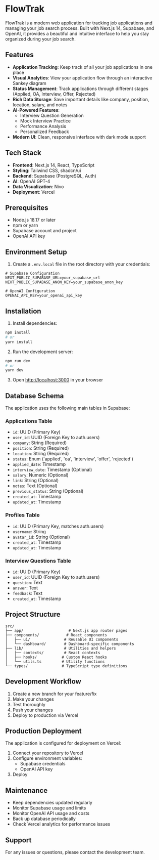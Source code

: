 # FlowTrak

FlowTrak is a modern web application for tracking job applications and managing your job search process. Built with Next.js 14, Supabase, and OpenAI, it provides a beautiful and intuitive interface to help you stay organized during your job search.

## Features

- **Application Tracking**: Keep track of all your job applications in one place
- **Visual Analytics**: View your application flow through an interactive Sankey diagram
- **Status Management**: Track applications through different stages (Applied, OA, Interview, Offer, Rejected)
- **Rich Data Storage**: Save important details like company, position, location, salary, and notes
- **AI-Powered Features**:
  - Interview Question Generation
  - Mock Interview Practice
  - Performance Analysis
  - Personalized Feedback
- **Modern UI**: Clean, responsive interface with dark mode support

## Tech Stack

- **Frontend**: Next.js 14, React, TypeScript
- **Styling**: Tailwind CSS, shadcn/ui
- **Backend**: Supabase (PostgreSQL, Auth)
- **AI**: OpenAI GPT-4
- **Data Visualization**: Nivo
- **Deployment**: Vercel

## Prerequisites

- Node.js 18.17 or later
- npm or yarn
- Supabase account and project
- OpenAI API key

## Environment Setup

1. Create a `.env.local` file in the root directory with your credentials:

```env
# Supabase Configuration
NEXT_PUBLIC_SUPABASE_URL=your_supabase_url
NEXT_PUBLIC_SUPABASE_ANON_KEY=your_supabase_anon_key

# OpenAI Configuration
OPENAI_API_KEY=your_openai_api_key
```

## Installation

1. Install dependencies:
```bash
npm install
# or
yarn install
```

2. Run the development server:
```bash
npm run dev
# or
yarn dev
```

3. Open [http://localhost:3000](http://localhost:3000) in your browser

## Database Schema

The application uses the following main tables in Supabase:

### Applications Table
- `id`: UUID (Primary Key)
- `user_id`: UUID (Foreign Key to auth.users)
- `company`: String (Required)
- `position`: String (Required)
- `location`: String (Required)
- `status`: Enum ('applied', 'oa', 'interview', 'offer', 'rejected')
- `applied_date`: Timestamp
- `interview_date`: Timestamp (Optional)
- `salary`: Numeric (Optional)
- `link`: String (Optional)
- `notes`: Text (Optional)
- `previous_status`: String (Optional)
- `created_at`: Timestamp
- `updated_at`: Timestamp

### Profiles Table
- `id`: UUID (Primary Key, matches auth.users)
- `username`: String
- `avatar_id`: String (Optional)
- `created_at`: Timestamp
- `updated_at`: Timestamp

### Interview Questions Table
- `id`: UUID (Primary Key)
- `user_id`: UUID (Foreign Key to auth.users)
- `question`: Text
- `answer`: Text
- `feedback`: Text
- `created_at`: Timestamp

## Project Structure

```
src/
├── app/                    # Next.js app router pages
├── components/            # React components
│   ├── ui/               # Reusable UI components
│   └── dashboard/        # Dashboard-specific components
├── lib/                  # Utilities and helpers
│   ├── contexts/         # React contexts
│   ├── hooks/           # Custom React hooks
│   └── utils.ts         # Utility functions
└── types/               # TypeScript type definitions
```

## Development Workflow

1. Create a new branch for your feature/fix
2. Make your changes
3. Test thoroughly
4. Push your changes
5. Deploy to production via Vercel

## Production Deployment

The application is configured for deployment on Vercel:

1. Connect your repository to Vercel
2. Configure environment variables:
   - Supabase credentials
   - OpenAI API key
3. Deploy

## Maintenance

- Keep dependencies updated regularly
- Monitor Supabase usage and limits
- Monitor OpenAI API usage and costs
- Back up database periodically
- Check Vercel analytics for performance issues

## Support

For any issues or questions, please contact the development team.
